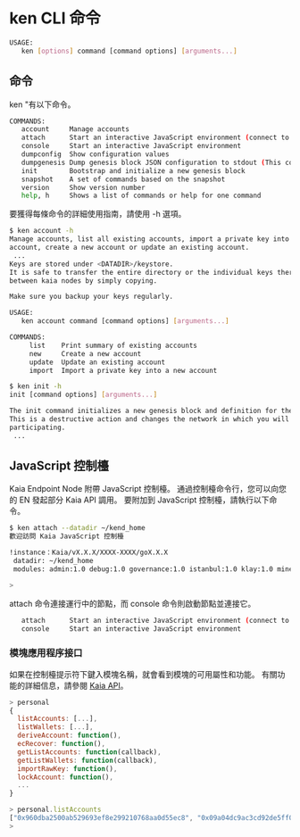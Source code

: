 # ken CLI 命令

```bash
USAGE:
   ken [options] command [command options] [arguments...]
```

## 命令

ken "有以下命令。

```bash
COMMANDS:
   account     Manage accounts
   attach      Start an interactive JavaScript environment (connect to node)
   console     Start an interactive JavaScript environment
   dumpconfig  Show configuration values
   dumpgenesis Dump genesis block JSON configuration to stdout (This command is supoported from Kaia v1.7.0.)
   init        Bootstrap and initialize a new genesis block
   snapshot    A set of commands based on the snapshot
   version     Show version number
   help, h     Shows a list of commands or help for one command
```

要獲得每條命令的詳細使用指南，請使用 -h 選項。

```bash
$ ken account -h
Manage accounts, list all existing accounts, import a private key into a new
account, create a new account or update an existing account.
 ...
Keys are stored under <DATADIR>/keystore.
It is safe to transfer the entire directory or the individual keys therein
between kaia nodes by simply copying.

Make sure you backup your keys regularly.

USAGE:
   ken account command [command options] [arguments...]

COMMANDS:
     list    Print summary of existing accounts
     new     Create a new account
     update  Update an existing account
     import  Import a private key into a new account
```

```bash
$ ken init -h
init [command options] [arguments...]

The init command initializes a new genesis block and definition for the network.
This is a destructive action and changes the network in which you will be
participating.
 ...
```

## JavaScript 控制檯

Kaia Endpoint Node 附帶 JavaScript 控制檯。 通過控制檯命令行，您可以向您的 EN 發起部分 Kaia API 調用。 要附加到 JavaScript 控制檯，請執行以下命令。

```bash
$ ken attach --datadir ~/kend_home
歡迎訪問 Kaia JavaScript 控制檯

!instance：Kaia/vX.X.X/XXXX-XXXX/goX.X.X
 datadir: ~/kend_home
 modules: admin:1.0 debug:1.0 governance:1.0 istanbul:1.0 klay:1.0 miner:1.0 net:1.0 personal:1.0 rpc:1.0 txpool:1.0

>
```

attach 命令連接運行中的節點，而 console 命令則啟動節點並連接它。

```bash
   attach      Start an interactive JavaScript environment (connect to node)
   console     Start an interactive JavaScript environment
```

### 模塊應用程序接口

如果在控制檯提示符下鍵入模塊名稱，就會看到模塊的可用屬性和功能。 有關功能的詳細信息，請參閱 [Kaia API](../../../references/json-rpc/klay/account-created)。

```javascript
> personal
{
  listAccounts: [...],
  listWallets: [...],
  deriveAccount: function(),
  ecRecover: function(),
  getListAccounts: function(callback),
  getListWallets: function(callback),
  importRawKey: function(),
  lockAccount: function(),
  ...
}

> personal.listAccounts
["0x960dba2500ab529693ef8e299210768aa0d55ec8", "0x09a04dc9ac3cd92de5ff0d45ae50ff1b618305d9", "0x36662211c072dadbf5fc1e087ddebd36df986abd", "0xbf9683cf04520eeba6d936a3478de29437c5d048"]
> 
```
